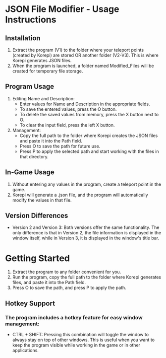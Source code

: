 # JSON File Modifier - Usage Instructions

## Installation

1. Extract the program (V1) to the folder where your teleport points (created by Korepi)  are stored OR another folder (V2-V3). This is where Korepi generates JSON files.
2. When the program is launched, a folder named Modified_Files will be created for temporary file storage.

## Program Usage
1. Editing Name and Description:
   - Enter values for Name and Description in the appropriate fields.
   - To save the entered values, press the O button.
   - To delete the saved values from memory, press the X button next to O.
   - To clear the input field, press the left X button.
2. Management:
   - Copy the full path to the folder where Korepi creates the JSON files and paste it into the Path field.
   - Press O to save the path for future use.
   - Press P to apply the selected path and start working with the files in that directory.
  
## In-Game Usage
1. Without entering any values in the program, create a teleport point in the game.
2. Korepi will generate a .json file, and the program will automatically modify the values in that file.

## Version Differences
- Version 2 and Version 3: Both versions offer the same functionality. The only difference is that in Version 2, the file information is displayed in the window itself, while in Version 3, it is displayed in the window's title bar.

# Getting Started
1. Extract the program to any folder convenient for you.
2. Run the program, copy the full path to the folder where Korepi generates files, and paste it into the Path field.
3. Press O to save the path, and press P to apply the path.

## Hotkey Support
### The program includes a hotkey feature for easy window management:
- CTRL + SHIFT: Pressing this combination will toggle the window to always stay on top of other windows. This is useful when you want to keep the program visible while working in the game or in other applications.
